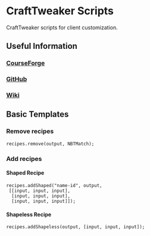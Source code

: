 # CraftTweaker Scripts
CraftTweaker scripts for client customization.

## Useful Information
### [CourseForge](https://www.curseforge.com/minecraft/mc-mods/crafttweaker)
### [GitHub](https://github.com/CraftTweaker/CraftTweaker)
### [Wiki](https://docs.blamejared.com/)

## Basic Templates
### Remove recipes
```zenscript
recipes.remove(output, NBTMatch);
```
### Add recipes

#### Shaped Recipe
```zenscript
recipes.addShaped("name-id", output,
 [[input, input, input],
  [input, input, input],
  [input, input, input]]);
```
#### Shapeless Recipe
```zenscript
recipes.addShapeless(output, [input, input, input]);
```
